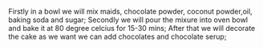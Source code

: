 Firstly in a bowl we will mix maids, chocolate powder, coconut powder,oil, baking soda and sugar;
Secondly we will pour the mixure into oven bowl and bake it at 80 degree celcius for 15-30 mins;
After that we will decorate the cake as we want we can add chocolates and chocolate serup;